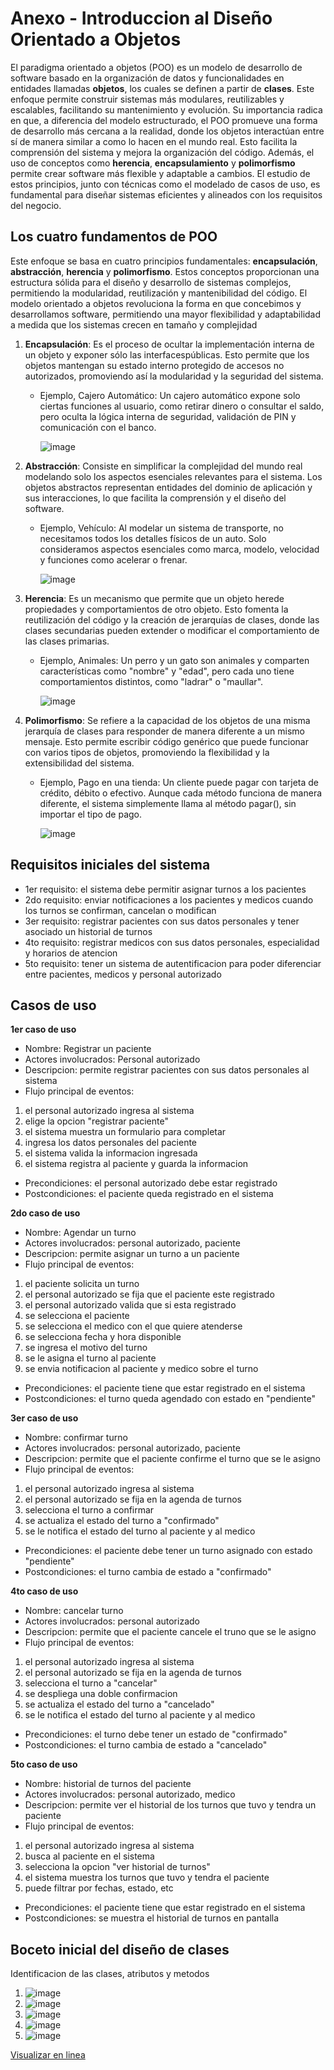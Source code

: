# Anexo - Introduccion al Diseño Orientado a Objetos
El paradigma orientado a objetos (POO) es un modelo de desarrollo de software basado en la organización de datos y funcionalidades en entidades llamadas __objetos__, los cuales se definen a partir de __clases__. Este enfoque permite construir sistemas más modulares, reutilizables y escalables, facilitando su mantenimiento y evolución.
Su importancia radica en que, a diferencia del modelo estructurado, el POO promueve una forma de desarrollo más cercana a la realidad, donde los objetos interactúan entre sí de manera similar a como lo hacen en el mundo real. Esto facilita la comprensión del sistema y mejora la organización del código.
Además, el uso de conceptos como __herencia__, __encapsulamiento__ y __polimorfismo__ permite crear software más flexible y adaptable a cambios. El estudio de estos principios, junto con técnicas como el modelado de casos de uso, es fundamental para diseñar sistemas eficientes y alineados con los requisitos del negocio.

## Los cuatro fundamentos de POO
Este enfoque se basa en cuatro principios fundamentales: __encapsulación__, __abstracción__, __herencia__ y __polimorfismo__. Estos conceptos proporcionan una estructura sólida para el diseño y desarrollo de sistemas complejos, permitiendo la modularidad, reutilización y mantenibilidad del código.
El modelo orientado a objetos revoluciona la forma en que concebimos y desarrollamos software, permitiendo una mayor flexibilidad y adaptabilidad a medida que los sistemas crecen en tamaño y complejidad

1. __Encapsulación__: Es el proceso de ocultar la implementación interna de un objeto y exponer sólo las interfacespúblicas. Esto permite que los objetos mantengan su estado interno protegido de accesos no autorizados, promoviendo así la modularidad y la seguridad del sistema.
    * Ejemplo, Cajero Automático: Un cajero automático expone solo ciertas funciones al usuario, como retirar dinero o consultar el saldo, pero oculta la lógica interna de seguridad, validación de PIN y comunicación con el banco.

      ![image](https://github.com/user-attachments/assets/df60ad8d-d2dc-4fe5-b264-2d2d091dff98)

2. __Abstracción__: Consiste en simplificar la complejidad del mundo real modelando solo los aspectos esenciales relevantes para el sistema. Los objetos abstractos representan entidades del dominio de aplicación y sus interacciones, lo que facilita la comprensión y el diseño del software.
    * Ejemplo, Vehículo: Al modelar un sistema de transporte, no necesitamos todos los detalles físicos de un auto. Solo consideramos aspectos esenciales como marca, modelo, velocidad y funciones como acelerar o frenar.

      ![image](https://github.com/user-attachments/assets/991a0a17-673e-4f2a-a1d2-16247526d450)

4. __Herencia__: Es un mecanismo que permite que un objeto herede propiedades y comportamientos de otro objeto. Esto fomenta la reutilización del código y la creación de jerarquías de clases, donde las clases secundarias pueden extender o modificar el comportamiento de las clases primarias.
    * Ejemplo, Animales: Un perro y un gato son animales y comparten características como "nombre" y "edad", pero cada uno tiene comportamientos distintos, como "ladrar" o "maullar".

      ![image](https://github.com/user-attachments/assets/0789ad77-ce2d-4309-abb7-d1c7e866c568)

      
5. __Polimorfismo__: Se refiere a la capacidad de los objetos de una misma jerarquía de clases para responder de manera diferente a un mismo mensaje. Esto permite escribir código genérico que puede funcionar con varios tipos de objetos, promoviendo la flexibilidad y la extensibilidad del sistema.
    * Ejemplo, Pago en una tienda: Un cliente puede pagar con tarjeta de crédito, débito o efectivo. Aunque cada método funciona de manera diferente, el sistema simplemente llama al método pagar(), sin importar el tipo de pago.

      ![image](https://github.com/user-attachments/assets/cd425c7a-2c19-49f7-bce9-eae3bd7210d2)

## Requisitos iniciales del sistema

* 1er requisito: el sistema debe permitir asignar turnos a los pacientes
* 2do requisito: enviar notificaciones a los pacientes y medicos cuando los turnos se confirman, cancelan o modifican
* 3er requisito: registrar pacientes con sus datos personales y tener asociado un historial de turnos
* 4to requisito: registrar medicos con sus datos personales, especialidad y horarios de atencion
* 5to requisito: tener un sistema de autentificacion para poder diferenciar entre pacientes, medicos y personal autorizado

## Casos de uso

__1er caso de uso__
* Nombre: Registrar un paciente
* Actores involucrados: Personal autorizado
* Descripcion: permite registrar pacientes con sus datos personales al sistema
* Flujo principal de eventos:
1. el personal autorizado ingresa al sistema
2. elige la opcion "registrar paciente"
3. el sistema muestra un formulario para completar
4. ingresa los datos personales del paciente
5. el sistema valida la informacion ingresada
6. el sistema registra al paciente y guarda la informacion
* Precondiciones: el personal autorizado debe estar registrado
* Postcondiciones: el paciente queda registrado en el sistema


__2do caso de uso__
* Nombre: Agendar un turno
* Actores involucrados: personal autorizado, paciente
* Descripcion: permite asignar un turno a un paciente 
* Flujo principal de eventos:
1. el paciente solicita un turno
2. el personal autorizado se fija que el paciente este registrado 
3. el personal autorizado valida que si esta registrado
4. se selecciona el paciente
5. se selecciona el medico con el que quiere atenderse
6. se selecciona fecha y hora disponible
7. se ingresa el motivo del turno
8. se le asigna el turno al paciente
9. se envia notificacion al paciente y medico sobre el turno
* Precondiciones: el paciente tiene que estar registrado en el sistema
* Postcondiciones: el turno queda agendado con estado en "pendiente"

__3er caso de uso__
* Nombre: confirmar turno
* Actores involucrados: personal autorizado, paciente
* Descripcion: permite que el paciente confirme el turno que se le asigno
* Flujo principal de eventos:
1. el personal autorizado ingresa al sistema
2. el personal autorizado se fija en la agenda de turnos
3. selecciona el turno a confirmar
4. se actualiza el estado del turno a "confirmado"
5. se le notifica el estado del turno al paciente y al medico
* Precondiciones: el paciente debe tener un turno asignado con estado "pendiente"
* Postcondiciones: el turno cambia de estado a "confirmado"

__4to caso de uso__
* Nombre: cancelar turno
* Actores involucrados: personal autorizado
* Descripcion: permite que el paciente cancele el truno que se le asigno
* Flujo principal de eventos:
1. el personal autorizado ingresa al sistema
2. el personal autorizado se fija en la agenda de turnos
3. selecciona el turno a "cancelar"
4. se despliega una doble confirmacion
5. se actualiza el estado del turno a "cancelado"
6. se le notifica el estado del turno al paciente y al medico
* Precondiciones: el turno debe tener un estado de "confirmado"
* Postcondiciones: el turno cambia de estado a "cancelado"

__5to caso de uso__
* Nombre: historial de turnos del paciente
* Actores involucrados: personal autorizado, medico
* Descripcion: permite ver el historial de los turnos que tuvo y tendra un paciente
* Flujo principal de eventos:
1. el personal autorizado ingresa al sistema
2. busca al paciente en el sistema
3. selecciona la opcion "ver historial de turnos"
4. el sistema muestra los turnos que tuvo y tendra el paciente
5. puede filtrar por fechas, estado, etc
* Precondiciones: el paciente tiene que estar registrado en el sistema
* Postcondiciones: se muestra el historial de turnos en pantalla
  
## Boceto inicial del diseño de clases
Identificacion de las clases, atributos y metodos
1. ![image](https://github.com/user-attachments/assets/697f1662-1a36-48bb-9a0c-211838cf7207)
2. ![image](https://github.com/user-attachments/assets/1fe0842d-7bd6-46a3-91ae-e18ce361739e)
3. ![image](https://github.com/user-attachments/assets/8c553ee2-6400-4b38-aaf2-607655f29d25)
4. ![image](https://github.com/user-attachments/assets/111037b6-17cb-4c82-bc11-ed71464f3249)
5. ![image](https://github.com/user-attachments/assets/42edd3d4-fadf-4052-9848-6ea47f88b810)

[Visualizar en linea](https://drive.google.com/file/d/1KmyeonzRwn870MeYciVwaSlAxfXEdGyh/view?usp=sharing)

